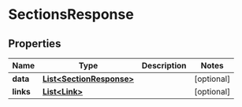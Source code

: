 
# SectionsResponse

## Properties
Name | Type | Description | Notes
------------ | ------------- | ------------- | -------------
**data** | [**List&lt;SectionResponse&gt;**](SectionResponse.md) |  |  [optional]
**links** | [**List&lt;Link&gt;**](Link.md) |  |  [optional]



